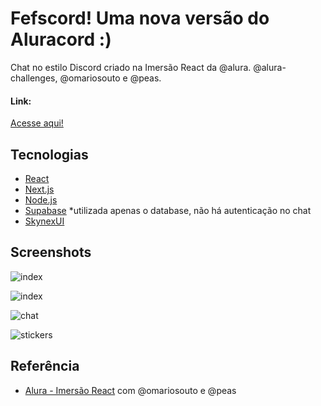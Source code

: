 
# Fefscord! Uma nova versão do Aluracord :)

Chat no estilo Discord criado na Imersão React da @alura. @alura-challenges, @omariosouto e @peas.

#### Link:
[Acesse aqui!](https://aluracord-fer.netlify.app/)
## Tecnologias

- [React](https://pt-br.reactjs.org/)
- [Next.js](https://nextjs.org/)
- [Node.js](https://nodejs.org/en/)
- [Supabase](https://supabase.com/) *utilizada apenas o database, não há autenticação no chat
- [SkynexUI](https://storybook.skynexui.dev/?path=/story/introduction--page)
## Screenshots

![index](https://i.imgur.com/451xuDm.png)

![index](https://i.imgur.com/QFRuiPB.png)

![chat](https://i.imgur.com/P00S2Dh.png)

![stickers](https://i.imgur.com/vjlbPqA.png)

## Referência

 - [Alura - Imersão React](https://github.com/alura-challenges/aluracord-matrix) com @omariosouto e @peas

 
